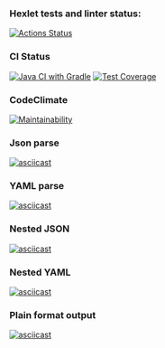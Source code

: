 ### Hexlet tests and linter status:
[![Actions Status](https://github.com/AlexSekret/java-project-71/actions/workflows/hexlet-check.yml/badge.svg)](https://github.com/AlexSekret/java-project-71/actions)

### CI Status
[![Java CI with Gradle](https://github.com/AlexSekret/java-project-71/actions/workflows/gradle.yml/badge.svg?branch=main)](https://github.com/AlexSekret/java-project-71/actions/workflows/gradle.yml) [![Test Coverage](https://api.codeclimate.com/v1/badges/73e629b2f5f1c6afb1e7/test_coverage)](https://codeclimate.com/github/AlexSekret/java-project-71/test_coverage)

### CodeClimate

[![Maintainability](https://api.codeclimate.com/v1/badges/73e629b2f5f1c6afb1e7/maintainability)](https://codeclimate.com/github/AlexSekret/java-project-71/maintainability)

### Json parse
[![asciicast](https://asciinema.org/a/ydAThym9VBJfbJ6nusCtonog8.svg)](https://asciinema.org/a/ydAThym9VBJfbJ6nusCtonog8)

### YAML parse
[![asciicast](https://asciinema.org/a/HlOV7euf03Ejaqh43lkuRkO80.svg)](https://asciinema.org/a/HlOV7euf03Ejaqh43lkuRkO80)

### Nested JSON
[![asciicast](https://asciinema.org/a/DJ2TCduXXC6FNco70YB570Xo0.svg)](https://asciinema.org/a/DJ2TCduXXC6FNco70YB570Xo0)

### Nested YAML
[![asciicast](https://asciinema.org/a/OI97eJpsTXUCqsqms3fO3ztUg.svg)](https://asciinema.org/a/OI97eJpsTXUCqsqms3fO3ztUg)

### Plain format output
[![asciicast](https://asciinema.org/a/VjtVnutMZ5FzLnaSnmqHpEUiU.svg)](https://asciinema.org/a/VjtVnutMZ5FzLnaSnmqHpEUiU)
